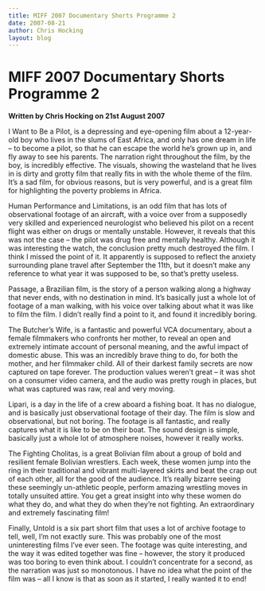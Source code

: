 ```yaml
---
title: MIFF 2007 Documentary Shorts Programme 2
date: 2007-08-21
author: Chris Hocking
layout: blog
---
```

# MIFF 2007 Documentary Shorts Programme 2

**Written by Chris Hocking on 21st August 2007**

I Want to Be a Pilot, is a depressing and eye-opening film about a 12-year-old boy who lives in the slums of East Africa, and only has one dream in life – to become a pilot, so that he can escape the world he’s grown up in, and fly away to see his parents. The narration right throughout the film, by the boy, is incredibly effective. The visuals, showing the wasteland that he lives in is dirty and grotty film that really fits in with the whole theme of the film. It’s a sad film, for obvious reasons, but is very powerful, and is a great film for highlighting the poverty problems in Africa.

Human Performance and Limitations, is an odd film that has lots of observational footage of an aircraft, with a voice over from a supposedly very skilled and experienced neurologist who believed his pilot on a recent flight was either on drugs or mentally unstable. However, it reveals that this was not the case – the pilot was drug free and mentally healthy. Although it was interesting the watch, the conclusion pretty much destroyed the film. I think I missed the point of it. It apparently is supposed to reflect the anxiety surrounding plane travel after September the 11th, but it doesn’t make any reference to what year it was supposed to be, so that’s pretty useless.

Passage, a Brazilian film, is the story of a person walking along a highway that never ends, with no destination in mind. It’s basically just a whole lot of footage of a man walking, with his voice over talking about what it was like to film the film. I didn’t really find a point to it, and found it incredibly boring.

The Butcher’s Wife, is a fantastic and powerful VCA documentary, about a female filmmakers who confronts her mother, to reveal an open and extremely intimate account of personal meaning, and the awful impact of domestic abuse. This was an incredibly brave thing to do, for both the mother, and her filmmaker child. All of their darkest family secrets are now captured on tape forever. The production values weren’t great – it was shot on a consumer video camera, and the audio was pretty rough in places, but what was captured was raw, real and very moving.

Lipari, is a day in the life of a crew aboard a fishing boat. It has no dialogue, and is basically just observational footage of their day. The film is slow and observational, but not boring. The footage is all fantastic, and really captures what it is like to be on their boat. The sound design is simple, basically just a whole lot of atmosphere noises, however it really works.

The Fighting Cholitas, is a great Bolivian film about a group of bold and resilient female Bolivian wrestlers. Each week, these women jump into the ring in their traditional and vibrant multi-layered skirts and beat the crap out of each other, all for the good of the audience. It’s really bizarre seeing these seemingly un-athletic people, perform amazing wrestling moves in totally unsuited attire. You get a great insight into why these women do what they do, and what they do when they’re not fighting. An extraordinary and extremely fascinating film!

Finally, Untold is a six part short film that uses a lot of archive footage to tell, well, I’m not exactly sure. This was probably one of the most uninteresting films I’ve ever seen. The footage was quite interesting, and the way it was edited together was fine – however, the story it produced was too boring to even think about. I couldn’t concentrate for a second, as the narration was just so monotonous. I have no idea what the point of the film was – all I know is that as soon as it started, I really wanted it to end!